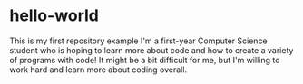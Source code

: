 # hello-world
This is my first repository example 
I'm a first-year Computer Science student who is hoping to learn more about code and how to create a variety of programs with code! It might be a bit difficult for me, but I'm willing to work hard and learn more about coding overall. 
